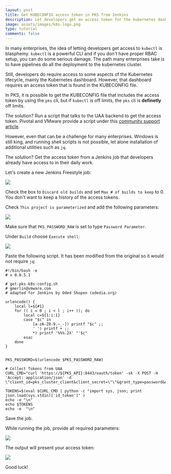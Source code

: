 ```yaml
---
layout: post
title: Get KUBECONFIG access token in PKS from Jenkins
description: Let developers get an access token for the kubernetes dashboard when kubectl is not allowed
image: assets/images/k8s-logo.png
type: tutorial
comments: false
---
```


In many enterprises, the idea of letting developers get access to `kubectl` is blasphemy. `kubectl` is a powerful CLI and if you don't have proper RBAC setup, you can do some serious damage. The path many enterprises take is to have pipelines do all the deployment to the kubernetes cluster.

Still, developers do require access to some aspects of the Kubernetes lifecycle, mainly the Kubernetes dashboard. However, that dashboard requires an access token that is found in the KUBECONFIG file.

In PKS, it is possible to get the KUBECONFIG file that includes the access token by using the `pks` cli, but if `kubectl` is off limits, the `pks` cli is **definetly** off limits. 

The solution? Run a script that talks to the UAA backend to get the access token. Pivotal and VMware provide a script under this [community support article](https://community.pivotal.io/s/article/script-to-automate-generation-of-the-kubeconfig-for-the-kubernetes-user).

However, even that can be a challenge for many enterprises. Windows is still king, and running shell scripts is not possible, let alone installation of additional utilities such as `jq`.

The solution? Get the access token from a Jenkins job that developers already have access to in their daily work.

Let's create a new Jenkins Freestyle job:

![]({{page.base_url}}/assets/images/jenkins-access-token/new-project.png)

Check the box to `Discard old builds` and set `Max # of builds to keep` to 0. You don't want to keep a history of the access tokens.

Check `This project is parameterized` and add the following parameters:


![]({{page.base_url}}/assets/images/jenkins-access-token/parameters.png)

Make sure that `PKS_PASSWORD_RAW` is set to type `Password Parameter`.

Under `Build` choose `Execute shell`:

![]({{page.base_url}}/assets/images/jenkins-access-token/shell.png)

Paste the following script. It has been modified from the original so it would not require `jq`:

```
#!/bin/bash -e
# v 0.0.5.1

# get-pks-k8s-config.sh
# gmerlin@vmware.com
# adapted for Jenkins by Oded Shopen (odedia.org)

urlencode() {
    local l=${#1}
    for (( i = 0 ; i < l ; i++ )); do
        local c=${1:i:1}
        case "$c" in
            [a-zA-Z0-9.~_-]) printf "$c" ;;
            ' ') printf + ;;
            *) printf '%%%.2X' "'$c"
        esac
    done
}


PKS_PASSWORD=$(urlencode $PKS_PASSWORD_RAW)

# Collect Tokens from UAA
CURL_CMD="curl 'https://${PKS_API}:8443/oauth/token' -sk -X POST -H 'Accept: application/json' -d \"client_id=pks_cluster_client&client_secret=\"\"&grant_type=password&username=${PKS_USER}&password=\"${PKS_PASSWORD}\"&response_type=id_token\""

TOKENS=$(eval $CURL_CMD | python -c "import sys, json; print json.load(sys.stdin)['id_token']" ) 
echo -e "\n"
echo $TOKENS
echo -e  "\n"
```

Save the job.

While running the job, provide all required parameters:

![]({{page.base_url}}/assets/images/jenkins-access-token/build.png)

The output will present your access token:

![]({{page.base_url}}/assets/images/jenkins-access-token/console.png)

Good luck!






